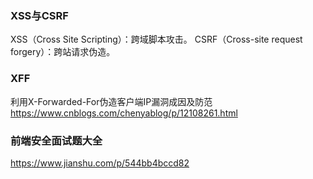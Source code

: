 ###  XSS与CSRF
XSS（Cross Site Scripting）：跨域脚本攻击。
CSRF（Cross-site request forgery）：跨站请求伪造。

### XFF
利用X-Forwarded-For伪造客户端IP漏洞成因及防范
https://www.cnblogs.com/chenyablog/p/12108261.html


### 前端安全面试题大全
https://www.jianshu.com/p/544bb4bccd82

